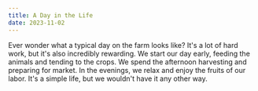 ```yaml
---
title: A Day in the Life
date: 2023-11-02
---
```


Ever wonder what a typical day on the farm looks like? It's a lot of hard work, but it's also incredibly rewarding. We start our day early, feeding the animals and tending to the crops. We spend the afternoon harvesting and preparing for market. In the evenings, we relax and enjoy the fruits of our labor. It's a simple life, but we wouldn't have it any other way.
